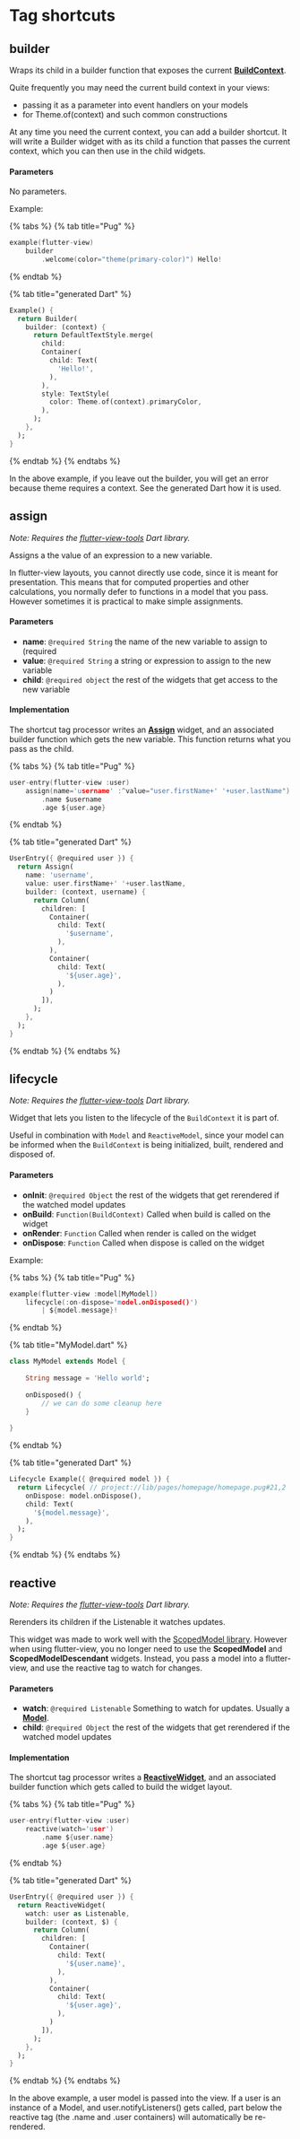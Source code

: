 # Tag shortcuts

## builder

Wraps its child in a builder function that exposes the current [**BuildContext**](https://docs.flutter.io/flutter/widgets/BuildContext-class.html).

Quite frequently you may need the current build context in your views:

* passing it as a parameter into event handlers on your models
* for Theme.of\(context\) and such common constructions

At any time you need the current context, you can add a builder shortcut. It will write a Builder widget with as its child a function that passes the current context, which you can then use in the child widgets.

#### Parameters

No parameters.

Example:

{% tabs %}
{% tab title="Pug" %}
```c
example(flutter-view)
	builder
		.welcome(color="theme(primary-color)") Hello!
```
{% endtab %}

{% tab title="generated Dart" %}
```dart
Example() {
  return Builder(
    builder: (context) {
      return DefaultTextStyle.merge( 
        child: 
        Container(
          child: Text( 
            'Hello!',
          ),
        ),
        style: TextStyle( 
          color: Theme.of(context).primaryColor,
        ),
      );
    },
  );
}
```
{% endtab %}
{% endtabs %}

In the above example, if you leave out the builder, you will get an error because theme requires a context. See the generated Dart how it is used.

## assign

_Note: Requires the_ [_flutter-view-tools_](https://pub.dartlang.org/packages/flutter_view_tools) _Dart library._

Assigns a the value of an expression to a new variable.

In flutter-view layouts, you cannot directly use code, since it is meant for presentation. This means that for computed properties and other calculations, you normally defer to functions in a model that you pass. However sometimes it is practical to make simple assignments.

#### Parameters

* **name**: `@required String` the name of the new variable to assign to \(required
* **value**: `@required String` a string or expression to assign to the new variable
* **child**: `@required object` the rest of the widgets that get access to the new variable

#### Implementation

The shortcut tag processor writes an [**Assign**](https://pub.dartlang.org/documentation/flutter_view_tools/latest/flutter_view_tools/Assign-class.html) widget, and an associated builder function which gets the new variable. This function returns what you pass as the child.

{% tabs %}
{% tab title="Pug" %}
```c
user-entry(flutter-view :user)
	assign(name='username' :^value="user.firstName+' '+user.lastName")
		.name $username
		.age ${user.age}
```
{% endtab %}

{% tab title="generated Dart" %}
```dart
UserEntry({ @required user }) {
  return Assign(
    name: 'username',
    value: user.firstName+' '+user.lastName,
    builder: (context, username) {
      return Column( 
        children: [
          Container(
            child: Text(
              '$username',
            ),
          ),
          Container(
            child: Text( 
              '${user.age}',
            ),
          )
        ]),
      );
    },
  );
}
```
{% endtab %}
{% endtabs %}

## lifecycle

_Note: Requires the_ [_flutter-view-tools_](https://pub.dartlang.org/packages/flutter_view_tools) _Dart library._

Widget that lets you listen to the lifecycle of the `BuildContext` it is part of.

Useful in combination with `Model` and `ReactiveModel`, since your model can be informed when the `BuildContext` is being initialized, built, rendered and disposed of.

#### Parameters

* **onInit**: `@required Object` the rest of the widgets that get rerendered if the watched model updates
* **onBuild**: `Function(BuildContext)` Called when build is called on the widget
* **onRender**: `Function` Called when render is called on the widget
* **onDispose**: `Function` Called when dispose is called on the widget

Example:

{% tabs %}
{% tab title="Pug" %}
```c
example(flutter-view :model[MyModel])
	lifecycle(:on-dispose='model.onDisposed()')
		| ${model.message}!
```
{% endtab %}

{% tab title="MyModel.dart" %}
```dart
class MyModel extends Model {
    
    String message = 'Hello world';
    
    onDisposed() {
        // we can do some cleanup here
    }
    
}
```
{% endtab %}

{% tab title="generated Dart" %}
```dart
Lifecycle Example({ @required model }) {
  return Lifecycle( // project://lib/pages/homepage/homepage.pug#21,2
    onDispose: model.onDispose(),
    child: Text( 
      '${model.message}',
    ),
  );
}
```
{% endtab %}
{% endtabs %}

## reactive

_Note: Requires the_ [_flutter-view-tools_](https://pub.dartlang.org/packages/flutter_view_tools) _Dart library._

Rerenders its children if the Listenable it watches updates.

This widget was made to work well with the [ScopedModel library](https://pub.dartlang.org/packages/scoped_model). However when using flutter-view, you no longer need to use the **ScopedModel** and **ScopedModelDescendant** widgets. Instead, you pass a model into a flutter-view, and use the reactive tag to watch for changes.

#### Parameters

* **watch**: `@required Listenable` Something to watch for updates. Usually a [**Model**](https://pub.dartlang.org/documentation/scoped_model/latest/scoped_model/Model-class.html).
* **child**: `@required Object` the rest of the widgets that get rerendered if the watched model updates

#### Implementation

The shortcut tag processor writes a [**ReactiveWidget**](https://pub.dartlang.org/documentation/flutter_view_tools/latest/flutter_view_tools/ReactiveWidget-class.html), and an associated builder function which gets called to build the widget layout.

{% tabs %}
{% tab title="Pug" %}
```c
user-entry(flutter-view :user)
	reactive(watch='user')
		.name ${user.name}
		.age ${user.age}
```
{% endtab %}

{% tab title="generated Dart" %}
```dart
UserEntry({ @required user }) {
  return ReactiveWidget(
    watch: user as Listenable,
    builder: (context, $) {
      return Column( 
        children: [
          Container(
            child: Text( 
              '${user.name}',
            ),
          ),
          Container(
            child: Text( 
              '${user.age}',
            ),
          )
        ]),
      );
    },
  );
}

```
{% endtab %}
{% endtabs %}

In the above example, a user model is passed into the view. If a user is an instance of a Model, and user.notifyListeners\(\) gets called, part below the reactive tag \(the .name and .user containers\) will automatically be re-rendered.



